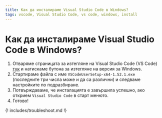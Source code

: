 ```yaml
---
title: Как да инсталираме Visual Studio Code в Windows?
tags: vscode, Visual Studio Code, vs code, windows, install
---
```


# Как да инсталираме Visual Studio Code в Windows?

1. Отваряме страницата за изтегляне на Visual Studio Code (VS Code) [тук](https://code.visualstudio.com/Download) и натискаме бутона за изтегляне на версия за Windows.
1. Стартираме файла с име `VSCodeUserSetup-x64-1.52.1.exe` (последните три числа може и да са различни) и следваме настройките по подразбиране.
1. Потвърждаваме, че инсталацията е завършила успешно, ако открием `Visual Studio Code` в старт менюто.
1. Готово!

{! includes/troubleshoot.md !}
